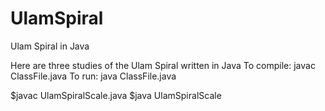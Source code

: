 UlamSpiral
==========

Ulam Spiral in Java

Here are three studies of the Ulam Spiral written in Java
To compile:
javac ClassFile.java
To run:
java ClassFile.java

$javac UlamSpiralScale.java
$java UlamSpiralScale
